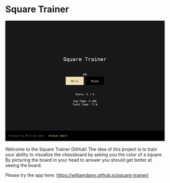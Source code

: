 # Square Trainer

![A screenshot of the Square Trainer page](/page.png)

Welcome to the Square Trainer GitHub! The idea of this project is to train your ability to visualize the chessboard by asking you the color of a square. By picturing the board in your head to answer you should get better at seeing the board. 

Please try the app here: https://williamdann.github.io/square-trainer/ 